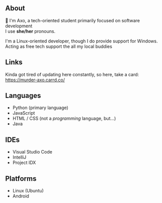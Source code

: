 ## About
👋 I'm Axo, a tech-oriented student primarily focused on software development\
I use **she/her** pronouns.

I'm a Linux-oriented developer, though I do provide support for Windows.\
Acting as free tech support the all my local buddies

## Links

Kinda got tired of updating here constantly, so here, take a card: https://murder-axo.carrd.co/

## Languages

- Python (primary language)
- JavaScript
- HTML / CSS (not a *programming* language, but...)
- Java

## IDEs
- Visual Studio Code
- IntelliJ
- Project IDX

## Platforms
- Linux (Ubuntu)
- Android
